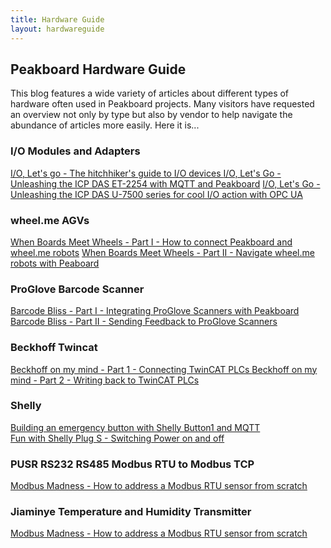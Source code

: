 ```yaml
---
title: Hardware Guide
layout: hardwareguide
---
```


## Peakboard Hardware Guide

This blog features a wide variety of articles about different types of hardware often used in Peakboard projects. Many visitors have requested an overview not only by type but also by vendor to help navigate the abundance of articles more easily. Here it is...

### I/O Modules and Adapters

[I/O, Let's go - The hitchhiker's guide to I/O devices ](/2024-09-15-I-O-Lets-go-The-hitchikers-guide-to-I-O-devices.html)
[I/O, Let's Go - Unleashing the ICP DAS ET-2254 with MQTT and Peakboard](/I-O-Lets-Go-Unleashing-the-ICP-DAS-ET-2254-with-MQTT-and-Peakboard.html)
[I/O, Let's Go - Unleashing the ICP DAS U-7500 series for cool I/O action with OPC UA](/2024-08-22-I-O-Lets-Go-Unleashing-the-ICP-DAS-U-7500-series-for-cool-I-O-action-with-OPC-UA.html)

### wheel.me AGVs

[When Boards Meet Wheels - Part I - How to connect Peakboard and wheel.me robots](/When-Boards-Meet-Wheels-Part-I-How-to-connect-Peakboard-and-wheel.me-robots.html)
[When Boards Meet Wheels - Part II - Navigate wheel.me robots with Peaboard ](/When-Boards-Meet-Wheels-Part-II-Navigate-wheel.me-robots-with-Peaboard.html)

### ProGlove Barcode Scanner

[Barcode Bliss - Part I - Integrating ProGlove Scanners with Peakboard](/Barcode-Bliss-Part-I-Integrating-ProGlove-Scanners-with-Peakboard.html)
[Barcode Bliss - Part II - Sending Feedback to ProGlove Scanners](/Barcode-Bliss-Part-II-Sending-Feedback-to-ProGlove-Scanners.html)

### Beckhoff Twincat

[Beckhoff on my mind - Part 1 - Connecting TwinCAT PLCs ](/Beckhoff-on-my-mind-Part-1-Connecting-Twincat-PLCs.html)
[Beckhoff on my mind - Part 2 - Writing back to TwinCAT PLCs ](/Beckhoff-on-my-mind-Part-2-Writing-back-to-Twincat-PLCs.html)

### Shelly

[Building an emergency button with Shelly Button1 and MQTT ](/Building-an-emergency-button-with-Shelly-Button1-and-MQTT.html)</br>
[Fun with Shelly Plug S - Switching Power on and off ](/Fun-with-Shelly-Plug-S-Switching-Power-on-and-off.html)

### PUSR RS232 RS485 Modbus RTU to Modbus TCP

[Modbus Madness - How to address a Modbus RTU sensor from scratch](/Modbus-Madness-How-to-address-a-modbus-RTU-sensor-from-scratch.html)

### Jiaminye Temperature and Humidity Transmitter

[Modbus Madness - How to address a Modbus RTU sensor from scratch](/Modbus-Madness-How-to-address-a-modbus-RTU-sensor-from-scratch.html)

